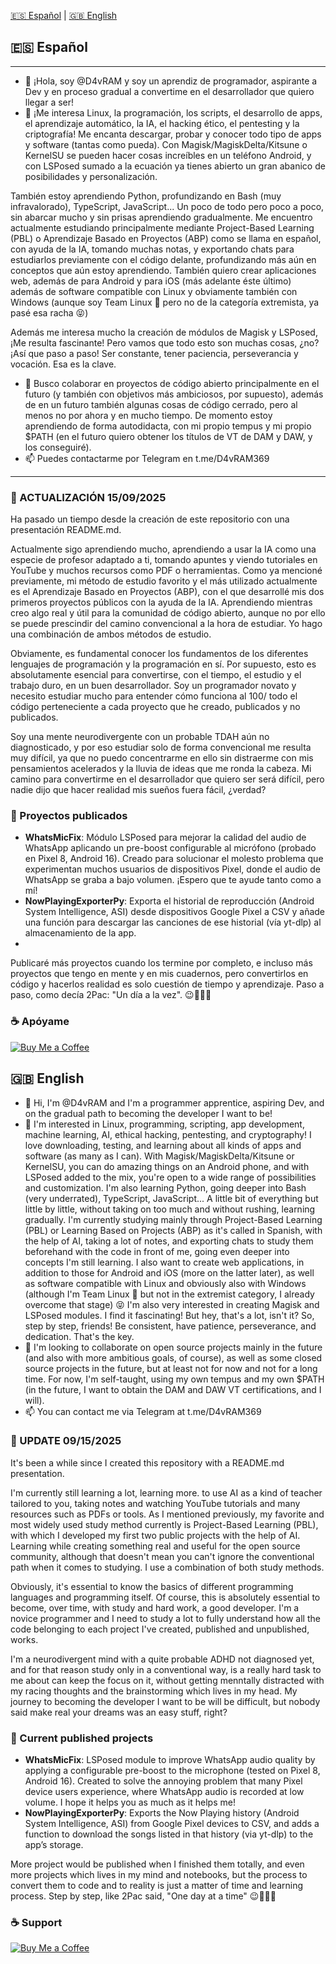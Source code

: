 [🇪🇸 Español](#-español) | [🇬🇧 English](#-english)

## 🇪🇸 Español

---

- 👋 ¡Hola, soy @D4vRAM y soy un aprendiz de programador, aspirante a Dev y en proceso gradual a convertime en el desarrollador que quiero llegar a ser!
- 👀 ¡Me interesa Linux, la programación, los scripts, el desarrollo de apps, el aprendizaje automático, la IA, el hacking ético, el pentesting y la criptografía! Me encanta descargar, probar y conocer todo tipo de apps y software (tantas como pueda). Con Magisk/MagiskDelta/Kitsune o KernelSU se pueden hacer cosas increíbles en un teléfono Android, y con LSPosed sumado a la ecuación ya tienes abierto un gran abanico de posibilidades y personalización.

También estoy aprendiendo Python, profundizando en Bash (muy infravalorado), TypeScript, JavaScript... Un poco de todo pero poco a poco, sin abarcar mucho y sin prisas aprendiendo gradualmente. Me encuentro actualmente estudiando principalmente mediante Project-Based Learning (PBL) o Aprendizaje Basado en Proyectos (ABP) como se llama en español, con ayuda de la IA, tomando muchas notas, y exportando chats para estudiarlos previamente con el código delante, profundizando más aún en conceptos que aún estoy aprendiendo. También quiero crear aplicaciones web, además de para Android y para iOS (más adelante éste último) además de software compatible con Linux y obviamente también con Windows (aunque soy Team Linux 🐧 pero no de la categoría extremista, ya pasé esa racha 😝)

Además me interesa mucho la creación de módulos de Magisk y LSPosed, ¡Me resulta fascinante! Pero vamos que todo esto son muchas cosas, ¿no? ¡Así que paso a paso! Ser constante, tener paciencia, perseverancia y vocación. Esa es la clave.
- 💞️ Busco colaborar en proyectos de código abierto principalmente en el futuro (y también con objetivos más ambiciosos, por supuesto), además de en un futuro también algunas cosas de código cerrado, pero al menos no por ahora y en mucho tiempo. De momento estoy aprendiendo de forma autodidacta, con mi propio tempus y mi propio $PATH (en el futuro quiero obtener los títulos de VT de DAM y DAW, y los conseguiré).
- 📫 Puedes contactarme por Telegram en t.me/D4vRAM369

---

### 📌 ACTUALIZACIÓN 15/09/2025

Ha pasado un tiempo desde la creación de este repositorio con una presentación README.md.

Actualmente sigo aprendiendo mucho, aprendiendo a usar la IA como una especie de profesor adaptado a ti, tomando apuntes y viendo tutoriales en YouTube y muchos recursos como PDF o herramientas. Como ya mencioné previamente, mi método de estudio favorito y el más utilizado actualmente es el Aprendizaje Basado en Proyectos (ABP), con el que desarrollé mis dos primeros proyectos públicos con la ayuda de la IA. Aprendiendo mientras creo algo real y útil para la comunidad de código abierto, aunque no por ello se puede prescindir del camino convencional a la hora de estudiar. Yo hago una combinación de ambos métodos de estudio.

Obviamente, es fundamental conocer los fundamentos de los diferentes lenguajes de programación y la programación en sí. Por supuesto, esto es absolutamente esencial para convertirse, con el tiempo, el estudio y el trabajo duro, en un buen desarrollador. Soy un programador novato y necesito estudiar mucho para entender cómo funciona al 100/ todo el código perteneciente a cada proyecto que he creado, publicados y no publicados.

Soy una mente neurodivergente con un probable TDAH aún no diagnosticado, y por eso estudiar solo de forma convencional me resulta muy difícil, ya que no puedo concentrarme en ello sin distraerme con mis pensamientos acelerados y la lluvia de ideas que me ronda la cabeza. Mi camino para convertirme en el desarrollador que quiero ser será difícil, pero nadie dijo que hacer realidad mis sueños fuera fácil, ¿verdad?

### 🚀 Proyectos publicados

- **WhatsMicFix**: Módulo LSPosed para mejorar la calidad del audio de WhatsApp aplicando un pre-boost configurable al micrófono (probado en Pixel 8, Android 16). Creado para solucionar el molesto problema que experimentan muchos usuarios de dispositivos Pixel, donde el audio de WhatsApp se graba a bajo volumen. ¡Espero que te ayude tanto como a mí!
- **NowPlayingExporterPy**: Exporta el historial de reproducción (Android System Intelligence, ASI) desde dispositivos Google Pixel a CSV y añade una función para descargar las canciones de ese historial (vía yt-dlp) al almacenamiento de la app.
- 
Publicaré más proyectos cuando los termine por completo, e incluso más proyectos que tengo en mente y en mis cuadernos, pero convertirlos en código y hacerlos realidad es solo cuestión de tiempo y aprendizaje. Paso a paso, como decía 2Pac: "Un día a la vez". 😉🙏🍀💥

### ☕ Apóyame

[![Buy Me a Coffee](https://img.buymeacoffee.com/button-api/?text=Buy%20me%20a%20coffee&emoji=☕&slug=D4vRAM369&button_colour=5F7FFF&font_colour=ffffff&font_family=Inter&outline_colour=000000&coffee_colour=FFDD00)](https://www.buymeacoffee.com/D4vRAM369)


## 🇬🇧 English

- 👋 Hi, I'm @D4vRAM and I'm a programmer apprentice, aspiring Dev, and on the gradual path to becoming the developer I want to be!
- 👀 I'm interested in Linux, programming, scripting, app development, machine learning, AI, ethical hacking, pentesting, and cryptography! I love downloading, testing, and learning about all kinds of apps and software (as many as I can). With Magisk/MagiskDelta/Kitsune or KernelSU, you can do amazing things on an Android phone, and with LSPosed added to the mix, you're open to a wide range of possibilities and customization.
I'm also learning Python, going deeper into Bash (very underrated), TypeScript, JavaScript... A little bit of everything but little by little, without taking on too much and without rushing, learning gradually. I'm currently studying mainly through Project-Based Learning (PBL) or Learning Based on Projects (ABP) as it's called in Spanish, with the help of AI, taking a lot of notes, and exporting chats to study them beforehand with the code in front of me, going even deeper into concepts I'm still learning. I also want to create web applications, in addition to those for Android and iOS (more on the latter later), as well as software compatible with Linux and obviously also with Windows (although I'm Team Linux 🐧 but not in the extremist category, I already overcome that stage) 😝
I'm also very interested in creating Magisk and LSPosed modules. I find it fascinating! But hey, that's a lot, isn't it? So, step by step, friends! Be consistent, have patience, perseverance, and dedication. That's the key.
- 💞️ I'm looking to collaborate on open source projects mainly in the future (and also with more ambitious goals, of course), as well as some closed source projects in the future, but at least not for now and not for a long time. For now, I'm self-taught, using my own tempus and my own $PATH (in the future, I want to obtain the DAM and DAW VT certifications, and I will).
- 📫 You can contact me via Telegram at t.me/D4vRAM369

### 📌 UPDATE 09/15/2025

It's been a while since I created this repository with a README.md presentation.

I'm currently still learning a lot, learning more. to use AI as a kind of teacher tailored to you, taking notes and watching YouTube tutorials and many resources such as PDFs or tools. As I mentioned previously, my favorite and most widely used study method currently is Project-Based Learning (PBL), with which I developed my first two public projects with the help of AI. Learning while creating something real and useful for the open source community, although that doesn't mean you can't ignore the conventional path when it comes to studying. I use a combination of both study methods.

Obviously, it's essential to know the basics of different programming languages ​​and programming itself. Of course, this is absolutely essential to become, over time, with study and hard work, a good developer. I'm a novice programmer and I need to study a lot to fully understand how all the code belonging to each project I've created, published and unpublished, works.

I'm a neurodivergent mind with a quite probable ADHD not diagnosed yet, and for that reason study only in a conventional way, is a really hard task to me about can keep the focus on it, without getting menntally distracted with my racing thoughts and the brainstorming which lives in my head. My journey to becoming the developer I want to be will be difficult, but nobody said make real your dreams was an easy stuff, right?

### 🚀 Current published projects

- **WhatsMicFix**: LSPosed module to improve WhatsApp audio quality by applying a configurable pre-boost to the microphone (tested on Pixel 8, Android 16). Created to solve the annoying problem that many Pixel device users experience, where WhatsApp audio is recorded at low volume. I hope it helps you as much as it helps me!
- **NowPlayingExporterPy**: Exports the Now Playing history (Android System Intelligence, ASI) from Google Pixel devices to CSV, and adds a function to download the songs listed in that history (via yt-dlp) to the app’s storage.

More project would be published when I finished them totally, and even more projects which lives in my mind and notebooks, but the process to convert them to code and to reality is just a matter of time and learning process. Step by step, like 2Pac said, "One day at a time" 😉🙏🍀💥

### ☕ Support

[![Buy Me a Coffee](https://img.buymeacoffee.com/button-api/?text=Buy%20me%20a%20coffee&emoji=☕&slug=D4vRAM369&button_colour=5F7FFF&font_colour=ffffff&font_family=Inter&outline_colour=000000&coffee_colour=FFDD00)](https://www.buymeacoffee.com/D4vRAM369)


<!---
painkiller1717/painkiller1717 is a ✨ special ✨ repository because its README.md (this file) appears on your GitHub profile.
You can click the Preview link to take a look at your changes.
--->
